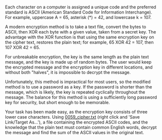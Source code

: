 <p>Each character on a computer is assigned a unique code and the preferred standard is ASCII (American Standard Code for Information Interchange). For example, uppercase A = 65, asterisk (*) = 42, and lowercase k = 107.</p>
<p>A modern encryption method is to take a text file, convert the bytes to ASCII, then XOR each byte with a given value, taken from a secret key. The advantage with the XOR function is that using the same encryption key on the cipher text, restores the plain text; for example, 65 XOR 42 = 107, then 107 XOR 42 = 65.</p>
<p>For unbreakable encryption, the key is the same length as the plain text message, and the key is made up of random bytes. The user would keep the encrypted message and the encryption key in different locations, and without both "halves", it is impossible to decrypt the message.</p>
<p>Unfortunately, this method is impractical for most users, so the modified method is to use a password as a key. If the password is shorter than the message, which is likely, the key is repeated cyclically throughout the message. The balance for this method is using a sufficiently long password key for security, but short enough to be memorable.</p>
<p>Your task has been made easy, as the encryption key consists of three lower case characters. Using <a href="./0059_cipher.txt">0059_cipher.txt</a> (right click and 'Save Link/Target As...'), a file containing the encrypted ASCII codes, and the knowledge that the plain text must contain common English words, decrypt the message and find the sum of the ASCII values in the original text.</p>

